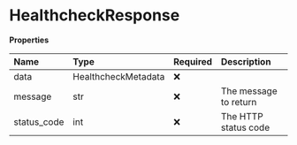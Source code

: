 # HealthcheckResponse

**Properties**

| Name        | Type                | Required | Description           |
| :---------- | :------------------ | :------- | :-------------------- |
| data        | HealthcheckMetadata | ❌       |                       |
| message     | str                 | ❌       | The message to return |
| status_code | int                 | ❌       | The HTTP status code  |

<!-- This file was generated by liblab | https://liblab.com/ -->
